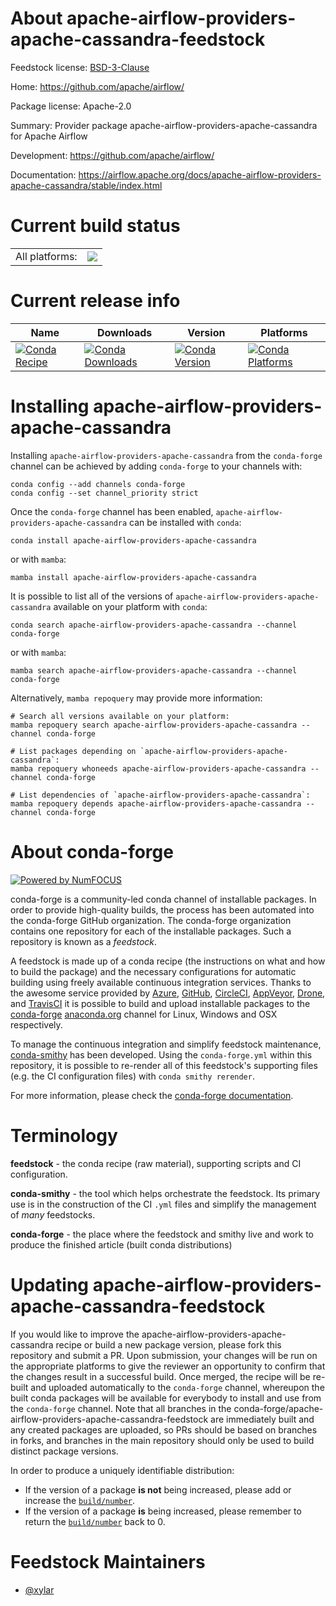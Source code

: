 About apache-airflow-providers-apache-cassandra-feedstock
=========================================================

Feedstock license: [BSD-3-Clause](https://github.com/conda-forge/apache-airflow-providers-apache-cassandra-feedstock/blob/main/LICENSE.txt)

Home: https://github.com/apache/airflow/

Package license: Apache-2.0

Summary: Provider package apache-airflow-providers-apache-cassandra for Apache Airflow

Development: https://github.com/apache/airflow/

Documentation: https://airflow.apache.org/docs/apache-airflow-providers-apache-cassandra/stable/index.html

Current build status
====================


<table><tr><td>All platforms:</td>
    <td>
      <a href="https://dev.azure.com/conda-forge/feedstock-builds/_build/latest?definitionId=11907&branchName=main">
        <img src="https://dev.azure.com/conda-forge/feedstock-builds/_apis/build/status/apache-airflow-providers-apache-cassandra-feedstock?branchName=main">
      </a>
    </td>
  </tr>
</table>

Current release info
====================

| Name | Downloads | Version | Platforms |
| --- | --- | --- | --- |
| [![Conda Recipe](https://img.shields.io/badge/recipe-apache--airflow--providers--apache--cassandra-green.svg)](https://anaconda.org/conda-forge/apache-airflow-providers-apache-cassandra) | [![Conda Downloads](https://img.shields.io/conda/dn/conda-forge/apache-airflow-providers-apache-cassandra.svg)](https://anaconda.org/conda-forge/apache-airflow-providers-apache-cassandra) | [![Conda Version](https://img.shields.io/conda/vn/conda-forge/apache-airflow-providers-apache-cassandra.svg)](https://anaconda.org/conda-forge/apache-airflow-providers-apache-cassandra) | [![Conda Platforms](https://img.shields.io/conda/pn/conda-forge/apache-airflow-providers-apache-cassandra.svg)](https://anaconda.org/conda-forge/apache-airflow-providers-apache-cassandra) |

Installing apache-airflow-providers-apache-cassandra
====================================================

Installing `apache-airflow-providers-apache-cassandra` from the `conda-forge` channel can be achieved by adding `conda-forge` to your channels with:

```
conda config --add channels conda-forge
conda config --set channel_priority strict
```

Once the `conda-forge` channel has been enabled, `apache-airflow-providers-apache-cassandra` can be installed with `conda`:

```
conda install apache-airflow-providers-apache-cassandra
```

or with `mamba`:

```
mamba install apache-airflow-providers-apache-cassandra
```

It is possible to list all of the versions of `apache-airflow-providers-apache-cassandra` available on your platform with `conda`:

```
conda search apache-airflow-providers-apache-cassandra --channel conda-forge
```

or with `mamba`:

```
mamba search apache-airflow-providers-apache-cassandra --channel conda-forge
```

Alternatively, `mamba repoquery` may provide more information:

```
# Search all versions available on your platform:
mamba repoquery search apache-airflow-providers-apache-cassandra --channel conda-forge

# List packages depending on `apache-airflow-providers-apache-cassandra`:
mamba repoquery whoneeds apache-airflow-providers-apache-cassandra --channel conda-forge

# List dependencies of `apache-airflow-providers-apache-cassandra`:
mamba repoquery depends apache-airflow-providers-apache-cassandra --channel conda-forge
```


About conda-forge
=================

[![Powered by
NumFOCUS](https://img.shields.io/badge/powered%20by-NumFOCUS-orange.svg?style=flat&colorA=E1523D&colorB=007D8A)](https://numfocus.org)

conda-forge is a community-led conda channel of installable packages.
In order to provide high-quality builds, the process has been automated into the
conda-forge GitHub organization. The conda-forge organization contains one repository
for each of the installable packages. Such a repository is known as a *feedstock*.

A feedstock is made up of a conda recipe (the instructions on what and how to build
the package) and the necessary configurations for automatic building using freely
available continuous integration services. Thanks to the awesome service provided by
[Azure](https://azure.microsoft.com/en-us/services/devops/), [GitHub](https://github.com/),
[CircleCI](https://circleci.com/), [AppVeyor](https://www.appveyor.com/),
[Drone](https://cloud.drone.io/welcome), and [TravisCI](https://travis-ci.com/)
it is possible to build and upload installable packages to the
[conda-forge](https://anaconda.org/conda-forge) [anaconda.org](https://anaconda.org/)
channel for Linux, Windows and OSX respectively.

To manage the continuous integration and simplify feedstock maintenance,
[conda-smithy](https://github.com/conda-forge/conda-smithy) has been developed.
Using the ``conda-forge.yml`` within this repository, it is possible to re-render all of
this feedstock's supporting files (e.g. the CI configuration files) with ``conda smithy rerender``.

For more information, please check the [conda-forge documentation](https://conda-forge.org/docs/).

Terminology
===========

**feedstock** - the conda recipe (raw material), supporting scripts and CI configuration.

**conda-smithy** - the tool which helps orchestrate the feedstock.
                   Its primary use is in the construction of the CI ``.yml`` files
                   and simplify the management of *many* feedstocks.

**conda-forge** - the place where the feedstock and smithy live and work to
                  produce the finished article (built conda distributions)


Updating apache-airflow-providers-apache-cassandra-feedstock
============================================================

If you would like to improve the apache-airflow-providers-apache-cassandra recipe or build a new
package version, please fork this repository and submit a PR. Upon submission,
your changes will be run on the appropriate platforms to give the reviewer an
opportunity to confirm that the changes result in a successful build. Once
merged, the recipe will be re-built and uploaded automatically to the
`conda-forge` channel, whereupon the built conda packages will be available for
everybody to install and use from the `conda-forge` channel.
Note that all branches in the conda-forge/apache-airflow-providers-apache-cassandra-feedstock are
immediately built and any created packages are uploaded, so PRs should be based
on branches in forks, and branches in the main repository should only be used to
build distinct package versions.

In order to produce a uniquely identifiable distribution:
 * If the version of a package **is not** being increased, please add or increase
   the [``build/number``](https://docs.conda.io/projects/conda-build/en/latest/resources/define-metadata.html#build-number-and-string).
 * If the version of a package **is** being increased, please remember to return
   the [``build/number``](https://docs.conda.io/projects/conda-build/en/latest/resources/define-metadata.html#build-number-and-string)
   back to 0.

Feedstock Maintainers
=====================

* [@xylar](https://github.com/xylar/)

